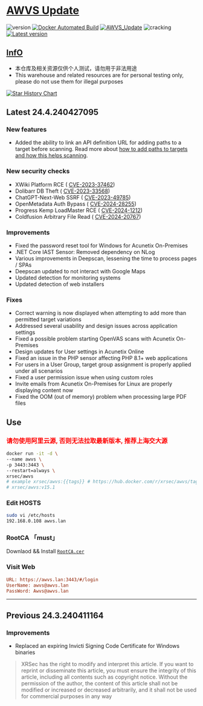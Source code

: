 # [AWVS Update](https://awvs.vercel.app/)

![version](https://img.shields.io/badge/Version-24.4.240427095-da282a)  [![Docker Automated Build](https://img.shields.io/docker/automated/xrsec/awvs?label=Build&logo=docker&style=flat-square)](https://hub.docker.com/r/xrsec/awvs) [![AWVS_Update](https://github.com/XRSec/AWVS-Update/actions/workflows/AWVS_Update.yml/badge.svg)](https://github.com/XRSec/AWVS-Update/actions/workflows/AWVS_Update.yml) ![cracking](https://img.shields.io/badge/No-cracking-da282a) [![Latest version](https://img.shields.io/badge/fahai.org-法海之路-da282a)](https://www.fahai.org)

## [InfO](https://www.acunetix.com/support/build-history/)

- 本仓库及相关资源仅供个人测试，请勿用于非法用途
- This warehouse and related resources are for personal testing only, please do not use them for illegal purposes

[![Star History Chart](https://api.star-history.com/svg?repos=XRSec/AWVS-Update&type=Date)](https://star-history.com/#XRSec/AWVS-Update&Date)

## Latest 24.4.240427095

### New features

- Added the ability to link an API definition URL for adding paths to a target before scanning. Read more about [how to add paths to targets and how this helps scanning](https://www.acunetix.com/support/docs/what-are-import-files-and-how-do-they-help-to-scan/).

### New security checks

- XWiki Platform RCE ( [CVE-2023-37462](https://nvd.nist.gov/vuln/detail/CVE-2023-37462))
- Dolibarr DB Theft ( [CVE-2023-33568](https://nvd.nist.gov/vuln/detail/CVE-2023-33568))
- ChatGPT-Next-Web SSRF ( [CVE-2023-49785](https://nvd.nist.gov/vuln/detail/CVE-2023-49785))
- OpenMetadata Auth Bypass ( [CVE-2024-28255](https://nvd.nist.gov/vuln/detail/CVE-2024-28255))
- Progress Kemp LoadMaster RCE ( [CVE-2024-1212](https://nvd.nist.gov/vuln/detail/CVE-2024-1212))
- Coldfusion Arbitrary File Read ( [CVE-2024-20767](https://nvd.nist.gov/vuln/detail/CVE-2024-20767))

### Improvements

- Fixed the password reset tool for Windows for Acunetix On-Premises
- .NET Core IAST Sensor: Removed dependency on NLog
- Various improvements in Deepscan, lessening the time to process pages / SPAs
- Deepscan updated to not interact with Google Maps
- Updated detection for monitoring systems
- Updated detection of web installers

### Fixes

- Correct warning is now displayed when attempting to add more than permitted target variations
- Addressed several usability and design issues across application settings
- Fixed a possible problem starting OpenVAS scans with Acunetix On-Premises
- Design updates for User settings in Acunetix Online
- Fixed an issue in the PHP sensor affecting PHP 8.1+ web applications
- For users in a User Group, target group assignment is properly applied under all scenarios
- Fixed a user permission issue when using custom roles
- Invite emails from Acunetix On-Premises for Linux are properly displaying content now
- Fixed the OOM (out of memory) problem when processing large PDF files

## Use

<font color=red><h3>**请勿使用阿里云源**, 否则无法拉取最新版本, 推荐上海交大源</h3></font>

```bash
docker run -it -d \
--name awvs \
-p 3443:3443 \
--restart=always \
xrsec/awvs
# example xrsec/awvs:{{tags}} # https://hub.docker.com/r/xrsec/awvs/tags
# xrsec/awvs:v15.1
```

### Edit HOSTS

```bash
sudo vi /etc/hosts
192.168.0.108 awvs.lan
```

### RootCA 「must」

Downlaod && Install [`RootCA.cer`](https://cdn.jsdelivr.net/gh/XRSec/AWVS-Update@main/.github/resources/ca.cer)

### Visit Web

```ini
URL: https://awvs.lan:3443/#/login
UserName: awvs@awvs.lan
PassWord: Awvs@awvs.lan
```

<hr>

## Previous 24.3.240411164

### Improvements

- Replaced an expiring Invicti Signing Code Certificate for Windows binaries

> XRSec has the right to modify and interpret this article. If you want to reprint or disseminate this article, you must ensure the integrity of this article, including all contents such as copyright notice. Without the permission of the author, the content of this article shall not be modified or increased or decreased arbitrarily, and it shall not be used for commercial purposes in any way
